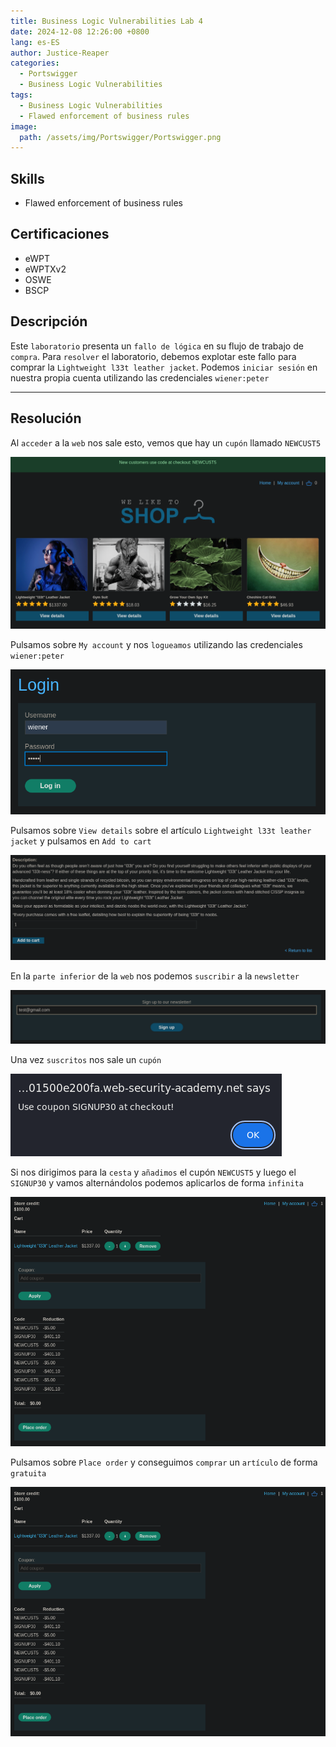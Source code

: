 ```yaml
---
title: Business Logic Vulnerabilities Lab 4
date: 2024-12-08 12:26:00 +0800
lang: es-ES
author: Justice-Reaper
categories:
  - Portswigger
  - Business Logic Vulnerabilities
tags:
  - Business Logic Vulnerabilities
  - Flawed enforcement of business rules
image:
  path: /assets/img/Portswigger/Portswigger.png
---
```


## Skills

- Flawed enforcement of business rules

## Certificaciones

- eWPT
- eWPTXv2
- OSWE
- BSCP
  
## Descripción

Este `laboratorio` presenta un `fallo de lógica` en su flujo de trabajo de `compra`. Para `resolver` el laboratorio, debemos explotar este fallo para comprar la `Lightweight l33t leather jacket`. Podemos `iniciar sesión` en nuestra propia cuenta utilizando las credenciales `wiener:peter`

---

## Resolución

Al `acceder` a la `web` nos sale esto, vemos que hay un `cupón` llamado `NEWCUST5`

![](/assets/img/Business-Logic-Vulnerabilities-Lab-4/image_1.png)

Pulsamos sobre `My account` y nos `logueamos` utilizando las credenciales `wiener:peter`

![](/assets/img/Business-Logic-Vulnerabilities-Lab-4/image_2.png)

Pulsamos sobre `View details` sobre el artículo `Lightweight l33t leather jacket` y pulsamos en `Add to cart`

![](/assets/img/Business-Logic-Vulnerabilities-Lab-4/image_3.png)

En la `parte inferior` de la `web` nos podemos `suscribir` a la `newsletter`

![](/assets/img/Business-Logic-Vulnerabilities-Lab-4/image_4.png)

Una vez `suscritos` nos sale un `cupón`

![](/assets/img/Business-Logic-Vulnerabilities-Lab-4/image_5.png)

Si nos dirigimos para la `cesta` y `añadimos` el cupón `NEWCUST5` y luego el `SIGNUP30` y vamos alternándolos podemos aplicarlos de forma `infinita`

![](/assets/img/Business-Logic-Vulnerabilities-Lab-4/image_6.png)

Pulsamos sobre `Place order` y conseguimos `comprar` un `artículo` de forma `gratuita`

![](/assets/img/Business-Logic-Vulnerabilities-Lab-4/image_6.png)
